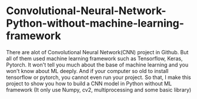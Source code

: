 # Convolutional-Neural-Network-Python-without-machine-learning-framework
There are alot of Convolutional Neural Network(CNN) project in Github. But all of them used machine learning framework such as Tensorflow, Keras, Pytorch. It won't tell you much about the base of machine learning and you won't know about ML deeply. And if your computer so old to install tensorflow or pytorch, you cannot even run your project.
So that, I make this project to show you how to build a CNN model in Python without ML framework (It only use Numpy, cv2, multiprocessing and some basic library) 
